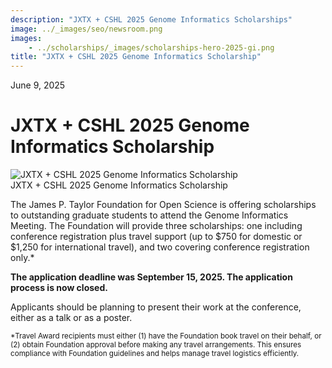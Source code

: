 ```yaml
---
description: "JXTX + CSHL 2025 Genome Informatics Scholarships"
image: ../_images/seo/newsroom.png
images:
    - ../scholarships/_images/scholarships-hero-2025-gi.png
title: "JXTX + CSHL 2025 Genome Informatics Scholarship"
---
```


<Date>June 9, 2025</Date>

# JXTX + CSHL 2025 Genome Informatics Scholarship

<Image alt="JXTX + CSHL 2025 Genome Informatics Scholarship" image={props.images[0]} />

<figcaption>JXTX + CSHL 2025 Genome Informatics Scholarship</figcaption>

The James P. Taylor Foundation for Open Science is offering scholarships to outstanding graduate students to attend the Genome Informatics Meeting. The Foundation will provide three scholarships: one including conference registration plus travel support (up to $750 for domestic or $1,250 for international travel), and two covering conference registration only.*

**The application deadline was September 15, 2025. The application process is now closed.**

Applicants should be planning to present their work at the conference, either as a talk or as a poster.



<div style={{marginTop: '4rem'}}>
<small>*Travel Award recipients must either (1) have the Foundation book travel on their behalf, or (2) obtain Foundation approval before making any travel arrangements. This ensures compliance with Foundation guidelines and helps manage travel logistics efficiently.</small>
</div>